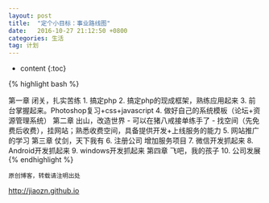 ```yaml
---
layout: post
title:  "定个小目标：事业路线图"
date:   2016-10-27 21:12:50 +0800 
categories: 生活
tag: 计划
---
```


* content
{:toc}








{% highlight bash %}

第一章 闭关，扎实苦练
	1. 搞定php
	2. 搞定php的现成框架，熟练应用起来
	3. 前台掌握起来。Photoshop复习+css+javascript
	4. 做好自己的系统模板（论坛+资源管理系统）
第二章 出山，改造世界
		- 可以在猪八戒接单练手了
		- 找空间（先免费后收费），挂网站；熟悉收费空间，具备提供开发+上线服务的能力
	5. 网站推广的学习
第三章 仗剑，天下我有
	6. 注册公司
	增加服务项目
	7. 微信开发抓起来
	8. Android开发抓起来
	9. windows开发抓起来
第四章 飞吧，我的孩子
	10. 公司发展
{% endhighlight %}


`原创博客，转载请注明出处`

http://jiaozn.github.io